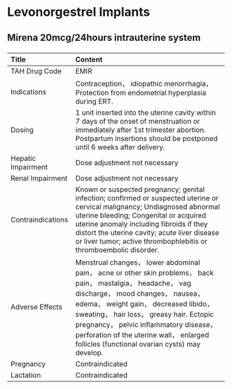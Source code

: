 # Levonorgestrel Implants

## Mirena 20mcg/24hours intrauterine system

##### 

| Title              | Content                                                                                                                                                                                                                                                                                                                                                                         |
|:-------------------|:--------------------------------------------------------------------------------------------------------------------------------------------------------------------------------------------------------------------------------------------------------------------------------------------------------------------------------------------------------------------------------|
| TAH Drug Code      | EMIR                                                                                                                                                                                                                                                                                                                                                                            |
| Indications        | Contraception， idiopathic menorrhagia， Protection from endometrial hyperplasia during ERT.                                                                                                                                                                                                                                                                                    |
| Dosing             | 1 unit inserted into the uterine cavity within 7 days of the onset of menstruation or immediately after 1st trimester abortion. Postpartum insertions should be postponed until 6 weeks after delivery.                                                                                                                                                                         |
| Hepatic Impairment | Dose adjustment not necessary                                                                                                                                                                                                                                                                                                                                                   |
| Renal Impairment   | Dose adjustment not necessary                                                                                                                                                                                                                                                                                                                                                   |
| Contraindications  | Known or suspected pregnancy; genital infection; confirmed or suspected uterine or cervical malignancy; Undiagnosed abnormal uterine bleeding; Congenital or acquired uterine anomaly including fibroids if they distort the uterine cavity; acute liver disease or liver tumor; active thrombophlebitis or thromboembolic disorder.                                            |
| Adverse Effects    | Menstrual changes， lower abdominal pain， acne or other skin problems， back pain， mastalgia， headache， vag discharge， mood changes， nausea， edema， weight gain， decreased libido， sweating， hair loss， greasy hair. Ectopic pregnancy， pelvic inflammatory disease， perforation of the uterine wall， enlarged follicles (functional ovarian cysts) may develop. |
| Pregnancy          | Contraindicated                                                                                                                                                                                                                                                                                                                                                                 |
| Lactation          | Contraindicated                                                                                                                                                                                                                                                                                                                                                                 |


